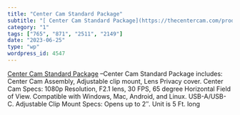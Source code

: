 ```yaml
---
title: "Center Cam Standard Package"
subtitle: "[ Center Cam Standard Package](https://thecentercam.com/products/center-cam-standard-package) –Cente..."
category: "1"
tags: ["765", "871", "2511", "2149"]
date: "2023-06-25"
type: "wp"
wordpress_id: 4547
---
```

[ Center Cam Standard Package](https://thecentercam.com/products/center-cam-standard-package) –Center Cam Standard Package includes: Center Cam Assembly, Adjustable clip mount, Lens Privacy cover. Center Cam Specs: 1080p Resolution, F2.1 lens, 30 FPS, 65 degree Horizontal Field of View. Compatible with Windows, Mac, Android, and Linux. USB-A/USB-C. Adjustable Clip Mount Specs: Opens up to 2″. Unit is 5 Ft. long